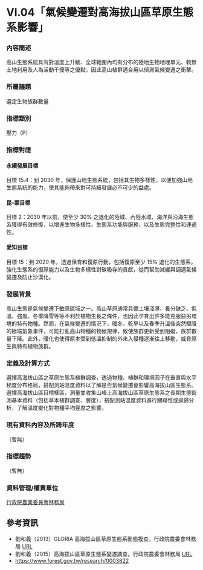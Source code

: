 # VI.04「氣候變遷對高海拔山區草原生態系影響」

<script type="text/javascript" src="http://cdn.mathjax.org/mathjax/latest/MathJax.js?config=TeX-AMS-MML_HTMLorMML"></script>

### 內容簡述
高山生態系統具有對溫度上升敏、全球範圍內均有分布的陸地生物地理單元、較無土地利用及人為活動干擾等之優點，因此高山植群適合用以偵測氣候變遷之衝擊。

### 所屬議題
選定生物族群數量
### 指標類別
壓力（P）
### 指標對應
#### 永續發展目標
目標 15.4：到 2030 年，保護山地生態系統，包括其生物多樣性，以便加強山地生態系統的能力，使其能夠帶來對可持續發展必不可少的益處。
#### 昆–蒙目標
目標 2：2030 年以前，使至少 30% 之退化的陸域、內陸水域、海洋與沿海生態系獲得有效修復，以增進生物多樣性、生態系功能與服務，以及生態完整性和連通性。
#### 愛知目標
目標 15：到 2020 年，透過保育和復原行動，包括復原至少 15% 退化的生態系，強化生態系的復原能力以及生物多樣性對碳吸存的貢獻，從而幫助減緩與調適氣候變遷及防止沙漠化。
### 發展背景
高山生態是氣候變遷下敏感區域之一。高山草原通常具備土壤淺薄、養分缺乏、低溫、強風、冬季降雪等等不利於植物生長之條件，也因此孕育出許多能克服惡劣環境的特有物種。然而，在氣候變遷的情況下，暖冬、乾旱以及春季升溫後突然驟降的極端氣象事件，可能打亂高山物種的物候規律，致使族群更新受到阻礙，族群數量下降。此外，暖化也使得原本受到低溫抑制的外來入侵種逐漸往上移動，威脅原生與特有植物族群。
### 定義及計算方式
選擇高海拔山區之草原生態系植群調查，透過物種、植群和環境因子在垂直與水平梯度分布格局，搭配測站溫度資料以了解是否氣候變遷會影響高海拔山區生態系。
選擇高海拔山區目標樣區，測量並收集山峰上高海拔山區草原生態系之長期生態監測基本資料（包括草本植群調查、豐度），搭配測站溫度資料進行關聯性或迴歸分析，了解溫度變化對物種平均豐度之影響。
### 現有資料內容及所跨年度
（暫無）
### 指標趨勢
（暫無）
### 資料管理/權責單位
[行政院農業委員會林務局](https://www.forest.gov.tw) 

## 參考資訊 
* 劉和義（2013）GLORIA 高海拔山區草原生態系動態複查。行政院農委會林務局 [URL](https://conservation.forest.gov.tw/0000847) 
* 劉和義（2015）高海拔山區草原生態系變遷調查。行政院農委會林務局 [URL](https://conservation.forest.gov.tw/0000754) 
* https://www.forest.gov.tw/research/0003822
